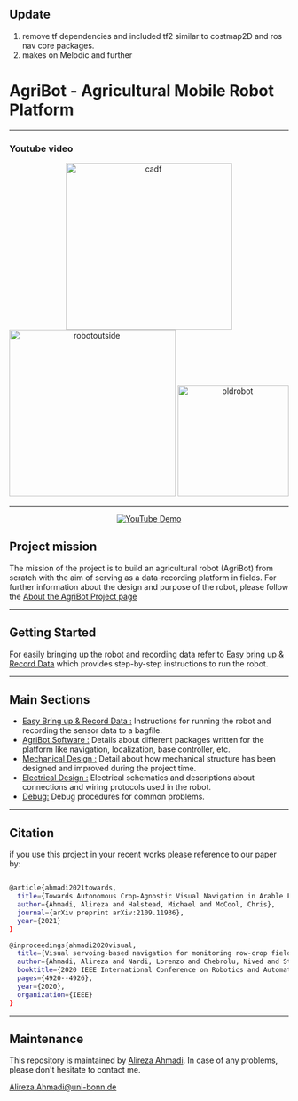 ## Update
1) remove tf dependencies and included tf2 similar to costmap2D and ros nav core packages. 
2) makes on Melodic and further


# AgriBot - Agricultural Mobile Robot Platform

---

### Youtube video

<div align="center">
	<img src="/doc/images/cadf.png" alt="cadf" width="300" title="cadf"/>
	<img src="/doc/images/robotoutside.png" alt="robotoutside" width="300" title="robotoutside"/>
	<img src="/doc/images/oldrobot.png" alt="oldrobot" width="200" title="oldrobot"/>
</div>

---
<div align="center">
	
[![YouTube Demo](https://i.ytimg.com/vi/aT82Srq7nwY/hqdefault.jpg?sqp=-oaymwEcCNACELwBSFXyq4qpAw4IARUAAIhCGAFwAcABBg==&rs=AOn4CLDEPWZRb-g4CKJ60QpU-LYVLRDMsw)](https://youtu.be/aT82Srq7nwY?t=2)
	
</div>

## Project mission

The mission of the project is to build an agricultural robot (AgriBot) from
scratch with the aim of serving as a data-recording platform in fields.
For further information about the design and purpose of the robot, please follow the [About the AgriBot Project page](https://github.com/PRBonn/agribot/blob/master/doc/about.md)

---

## Getting Started
For easily bringing up the robot and recording data refer to [Easy bring up & Record Data](https://github.com/PRBonn/agribot/blob/master/doc/recorddata.md) which provides step-by-step
instructions to run the robot.

---

## Main Sections
- [Easy Bring up & Record Data :](https://github.com/PRBonn/agribot/blob/master/doc/recorddata.md)
  	Instructions for running the robot and recording the sensor data to a bagfile.
- [AgriBot Software :](https://github.com/PRBonn/agribot/blob/master/doc/api.md)
	Details about different packages written for the platform like navigation, localization, base controller, etc.
- [Mechanical Design :](https://github.com/PRBonn/agribot/blob/master/doc/mec.md)
	Detail about how mechanical structure has been designed and improved during the project time.
- [Electrical  Design :](https://github.com/PRBonn/agribot/blob/master/doc/elec.md)
	Electrical schematics and descriptions about connections and wiring protocols used in the robot.
- [Debug:](https://github.com/PRBonn/agribot/blob/master/doc/debug.md)
	Debug procedures for common problems.

---
## Citation 
if you use this project in your recent works please reference to our paper by:

```bash

@article{ahmadi2021towards,
  title={Towards Autonomous Crop-Agnostic Visual Navigation in Arable Fields},
  author={Ahmadi, Alireza and Halstead, Michael and McCool, Chris},
  journal={arXiv preprint arXiv:2109.11936},
  year={2021}
}

@inproceedings{ahmadi2020visual,
  title={Visual servoing-based navigation for monitoring row-crop fields},
  author={Ahmadi, Alireza and Nardi, Lorenzo and Chebrolu, Nived and Stachniss, Cyrill},
  booktitle={2020 IEEE International Conference on Robotics and Automation (ICRA)},
  pages={4920--4926},
  year={2020},
  organization={IEEE}
}
```
---

## Maintenance
This repository is maintained by [Alireza Ahmadi](https://github.com/alirezaahmadi). In case of any problems, please don't hesitate to contact me.

 Alireza.Ahmadi@uni-bonn.de   
